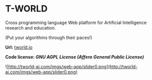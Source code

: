 # T-WORLD

Cross programming language Web platform for Artificial Intelligence research and education.

(Put your algorithms through their paces!)

**Url:** [tworld.io](http://tworld.io)

**Code license: _GNU AGPL License (Affero General Public License)_**


![http://tworld-ai.com/imgs/web-app/slider0.png](http://tworld-ai.com/imgs/web-app/slider0.png)
